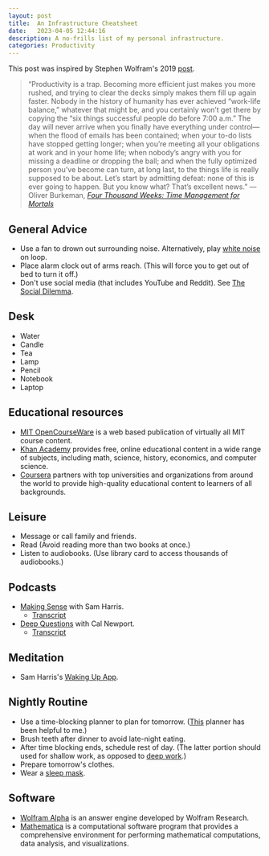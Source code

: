 ```yaml
---
layout: post
title:  An Infrastructure Cheatsheet
date:   2023-04-05 12:44:16
description: A no-frills list of my personal infrastructure. 
categories: Productivity
---
```


This post was inspired by Stephen Wolfram's 2019 [post](https://writings.stephenwolfram.com/2019/02/seeking-the-productive-life-some-details-of-my-personal-infrastructure/).

> “Productivity is a trap. Becoming more efficient just makes you more rushed, and trying to clear the decks simply makes them fill up again faster. Nobody in the history of humanity has ever achieved “work-life balance,” whatever that might be, and you certainly won’t get there by copying the “six things successful people do before 7:00 a.m.” The day will never arrive when you finally have everything under control—when the flood of emails has been contained; when your to-do lists have stopped getting longer; when you’re meeting all your obligations at work and in your home life; when nobody’s angry with you for missing a deadline or dropping the ball; and when the fully optimized person you’ve become can turn, at long last, to the things life is really supposed to be about. Let’s start by admitting defeat: none of this is ever going to happen. But you know what? That’s excellent news.” &mdash;Oliver Burkeman, *[Four Thousand Weeks: Time Management for Mortals](https://www.amazon.com/Four-Thousand-Weeks-Management-Mortals/dp/0374159122)*


## General Advice
- Use a fan to drown out surrounding noise. Alternatively, play [white noise](https://open.spotify.com/track/5UBonaClAZVfzxJNn8nnhh?si=574507e8b3744f00) on loop.
- Place alarm clock out of arms reach. (This will force you to get out of bed to turn it off.)
- Don't use social media (that includes YouTube and Reddit). See [The Social Dilemma](https://www.netflix.com/title/81254224).
<!-- - If you have a website, schedule a block of time during which you update it. (This block should be no more than an hour.) -->


## Desk
- Water
- Candle
- Tea
- Lamp
- Pencil
- Notebook
- Laptop


## Educational resources
- [MIT OpenCourseWare](https://ocw.mit.edu) is a web based publication of virtually all MIT course content.
- [Khan Academy](https://www.khanacademy.org) provides free, online educational content in a wide range of subjects, including math, science, history, economics, and computer science.
- [Coursera](https://www.google.com/search?client=safari&rls=en&q=coursera&ie=UTF-8&oe=UTF-8) partners with top universities and organizations from around the world to provide high-quality educational content to learners of all backgrounds.


## Leisure
- Message or call family and friends.
- Read (Avoid reading more than two books at once.)
- Listen to audiobooks. (Use library card to access thousands of audiobooks.)

## Podcasts
- [Making Sense](https://open.spotify.com/show/5rgumWEx4FsqIY8e1wJNAk?si=0597ac75f6b14d5d) with Sam Harris. 
    - [Transcript](https://steno.ai/making-sense-with-sam-harris-14)
- [Deep Questions](https://open.spotify.com/show/0e9lFr3AdJByoBpM6tAbxD?si=74930b088d064971) with Cal Newport.
    - [Transcript](https://steno.ai/deep-questions-with-cal-newport)
<!-- - [Huberman Lab](https://open.spotify.com/show/79CkJF3UJTHFV8Dse3Oy0P?si=bb0a1dc3509c4ea7) with Andrew Huberman.
    - [Transcript](https://steno.ai/huberman-lab)
- [Lex Fridman Podcast](https://open.spotify.com/show/2MAi0BvDc6GTFvKFPXnkCL?si=598f50755ab047df) with Lex Fridman
    - [Transcript](https://steno.ai/lex-fridman-podcast-10) -->
<!-- - [Ted Talks Daily](https://open.spotify.com/show/1VXcH8QHkjRcTCEd88U3ti?si=d0d65b04c5bf474a) with Elise Hu. 
    - [Transcript](https://steno.ai/ted-talks-daily) -->


## Meditation
- Sam Harris's [Waking Up App](https://www.wakingup.com).


## Nightly Routine
- Use a time-blocking planner to plan for tomorrow. ([This](https://www.timeblockplanner.com) planner has been helpful to me.)
- Brush teeth after dinner to avoid late-night eating.
- After time blocking ends, schedule rest of day. (The latter portion should used for shallow work, as opposed to [deep work](https://calnewport.com/some-notes-on-deep-working/).) 
- Prepare tomorrow's clothes.
- Wear a [sleep mask](https://www.amazon.com/Contoured-Sleeping-Blindfold-Concave-Meditation/dp/B07KC5DWCC/ref=zg_bs_3764231_sccl_1/132-0947972-7044716?th=1).

## Software
- [Wolfram Alpha](https://www.wolframalpha.com) is an answer engine developed by Wolfram Research.
- [Mathematica](https://www.wolfram.com/mathematica/) is a computational software program that provides a comprehensive environment for performing mathematical computations, data analysis, and visualizations.

